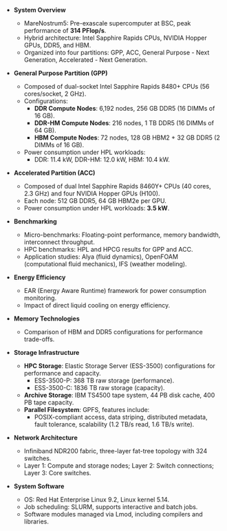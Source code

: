 - **System Overview**
  - MareNostrum5: Pre-exascale supercomputer at BSC, peak performance of **314 PFlop/s**.
  - Hybrid architecture: Intel Sapphire Rapids CPUs, NVIDIA Hopper GPUs, DDR5, and HBM.
  - Organized into four partitions: GPP, ACC, General Purpose - Next Generation, Accelerated - Next Generation.

- **General Purpose Partition (GPP)**
  - Composed of dual-socket Intel Sapphire Rapids 8480+ CPUs (56 cores/socket, 2 GHz).
  - Configurations:
    - **DDR Compute Nodes**: 6,192 nodes, 256 GB DDR5 (16 DIMMs of 16 GB).
    - **DDR-HM Compute Nodes**: 216 nodes, 1 TB DDR5 (16 DIMMs of 64 GB).
    - **HBM Compute Nodes**: 72 nodes, 128 GB HBM2 + 32 GB DDR5 (2 DIMMs of 16 GB).
  - Power consumption under HPL workloads: 
    - DDR: 11.4 kW, DDR-HM: 12.0 kW, HBM: 10.4 kW.

- **Accelerated Partition (ACC)**
  - Composed of dual Intel Sapphire Rapids 8460Y+ CPUs (40 cores, 2.3 GHz) and four NVIDIA Hopper GPUs (H100).
  - Each node: 512 GB DDR5, 64 GB HBM2e per GPU.
  - Power consumption under HPL workloads: **3.5 kW**.

- **Benchmarking**
  - Micro-benchmarks: Floating-point performance, memory bandwidth, interconnect throughput.
  - HPC benchmarks: HPL and HPCG results for GPP and ACC.
  - Application studies: Alya (fluid dynamics), OpenFOAM (computational fluid mechanics), IFS (weather modeling).

- **Energy Efficiency**
  - EAR (Energy Aware Runtime) framework for power consumption monitoring.
  - Impact of direct liquid cooling on energy efficiency.

- **Memory Technologies**
  - Comparison of HBM and DDR5 configurations for performance trade-offs.

- **Storage Infrastructure**
  - **HPC Storage**: Elastic Storage Server (ESS-3500) configurations for performance and capacity.
    - ESS-3500-P: 368 TB raw storage (performance).
    - ESS-3500-C: 1836 TB raw storage (capacity).
  - **Archive Storage**: IBM TS4500 tape system, 44 PB disk cache, 400 PB tape capacity.
  - **Parallel Filesystem**: GPFS, features include:
    - POSIX-compliant access, data striping, distributed metadata, fault tolerance, scalability (1.2 TB/s read, 1.6 TB/s write).

- **Network Architecture**
  - Infiniband NDR200 fabric, three-layer fat-tree topology with 324 switches.
  - Layer 1: Compute and storage nodes; Layer 2: Switch connections; Layer 3: Core switches.

- **System Software**
  - OS: Red Hat Enterprise Linux 9.2, Linux kernel 5.14.
  - Job scheduling: SLURM, supports interactive and batch jobs.
  - Software modules managed via Lmod, including compilers and libraries.